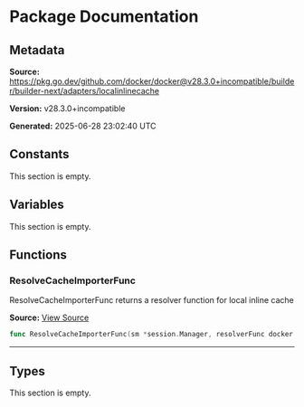 # Package Documentation

## Metadata

**Source:** https://pkg.go.dev/github.com/docker/docker@v28.3.0+incompatible/builder/builder-next/adapters/localinlinecache

**Version:** v28.3.0+incompatible

**Generated:** 2025-06-28 23:02:40 UTC

## Constants

This section is empty.

## Variables

This section is empty.

## Functions

### ResolveCacheImporterFunc

ResolveCacheImporterFunc returns a resolver function for local inline cache

**Source:** [View Source](https://github.com/docker/docker/blob/v28.3.0/builder/builder-next/adapters/localinlinecache/inlinecache.go#L26)  

```go
func ResolveCacheImporterFunc(sm *session.Manager, resolverFunc docker.RegistryHosts, cs content.Store, rs reference.Store, is imagestore.Store) remotecache.ResolveCacheImporterFunc
```

---

## Types

This section is empty.

